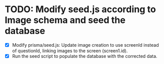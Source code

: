 # TODO: Modify seed.js according to Image schema and seed the database

- [x] Modify prisma/seed.js: Update image creation to use screenId instead of questionId, linking images to the screen (screen1.id).
- [x] Run the seed script to populate the database with the corrected data.
